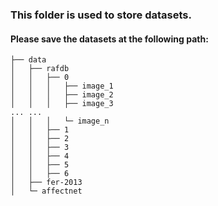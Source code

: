 ### This folder is used to store datasets.

#### Please save the datasets at the following path:

```
├── data
│   ├── rafdb
│   │   ├── 0
│   │   │	├── image_1
│   │   │	├── image_2
│   │   │	├── image_3
... ...
│   │   │	└─ image_n
│   │   ├── 1
│   │   ├── 2
│   │   ├── 3
│   │   ├── 4
│   │   ├── 5
│   │   ├── 6
│   ├── fer-2013
│   └─ affectnet
```

